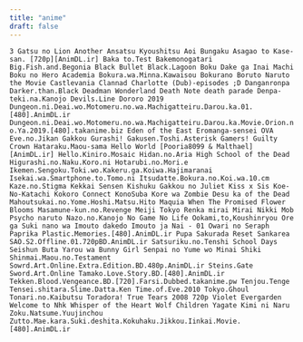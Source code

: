 ```yaml
---
title: "anime"
draft: false
---
```


``
3 Gatsu no Lion
Another
Ansatsu Kyoushitsu
Aoi Bungaku
Asagao to Kase-san. [720p][AnimDL.ir]
Baka to.Test
Bakemonogatari
Big.Fish.and.Begonia
Black Bullet
Black.Lagoon
Boku Dake ga Inai Machi
Boku no Hero Academia
Bokura.wa.Minna.Kawaisou
Bokurano
Boruto Naruto the Movie
Castlevania
Clannad
Charlotte (Dub)-episodes ;D
Danganronpa
Darker.than.Black
Deadman Wonderland
Death Note
death parade
Denpa-teki.na.Kanojo
Devils.Line
Dororo 2019
Dungeon.ni.Deai.wo.Motomeru.no.wa.Machigatteiru.Darou.ka.01.[480].AnimDL.ir
Dungeon.ni.Deai.wo.Motomeru.no.wa.Machigatteiru.Darou.ka.Movie.Orion.no.Ya.2019.[480].takanime.biz
Eden of the East
Eromanga-sensei OVA
Eve.no.Jikan
Gakkou Gurashi!
Gakusen.Toshi.Asterisk
Gamers!
Guilty Crown
Hataraku.Maou-sama
Hello World [Pooria8099 & Malthael][AnimDL.ir]
Hello.Kiniro.Mosaic
Hidan.no.Aria
High School of the Dead
Higurashi.no.Naku.Koro.ni
Hotarubi.no.Mori.e
Ikemen.Sengoku.Toki.wo.Kakeru.ga.Koiwa.Hajimaranai
Isekai.wa.Smartphone.to.Tomo.ni
Itsudatte.Bokura.no.Koi.wa.10.cm
Kaze.no.Stigma
Kekkai Sensen
Kishuku Gakkou no Juliet
Kiss x Sis
Koe-No-Katachi
Kokoro Connect
KonoSuba
Kore wa Zombie Desu ka of the Dead
Mahoutsukai.no.Yome.Hoshi.Matsu.Hito
Maquia When The Promised Flower Blooms
Masamune-kun.no.Revenge
Meiji Tokyo Renka
mirai
Mirai Nikki
Mob Psycho
naruto
Nazo.no.Kanojo
No Game No Life
Ookami,to,Koushinryou
Ore ga Suki nano wa Imouto dakedo Imouto ja Nai - 01
Owari no Seraph
Paprika
Plastic.Memories.[480].AnimDL.ir
Pupa
Sakurada Reset
Sankarea
SAO.S2.Offline.01.720pBD.AnimDL.ir
Satsuriku.no.Tenshi
School Days
Seishun Buta Yarou wa Bunny Girl Senpai no Yume wo Minai
Shiki
Shinmai.Maou.no.Testament
Sowrd.Art.Online.Extra.Edition.BD.480p.AnimDL.ir
Steins.Gate
Sword.Art.Online
Tamako.Love.Story.BD.[480].AnimDL.ir
Tekken.Blood.Vengeance.BD.[720].Farsi.Dubbed.takanime.pw
Tenjou.Tenge
Tensei.shitara.Slime.Datta.Ken
Time.of.Eve.2010
Tokyo.Ghoul
Tonari.no.Kaibutsu
Toradora!
True Tears 2008 720p
Violet Evergarden
Welcome to Nhk
Whisper of the Heart
Wolf Children
Yagate Kimi ni Naru
Zoku.Natsume.Yuujinchou
Zutto.Mae.kara.Suki.deshita.Kokuhaku.Jikkou.Iinkai.Movie.[480].AnimDL.ir
``
